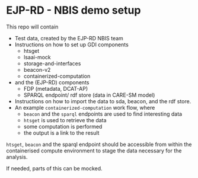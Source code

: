 # EJP-RD - NBIS demo setup

This repo will contain
- Test data, created by the EJP-RD NBIS team
- Instructions on how to set up GDI components
  - htsget
  - lsaai-mock
  - storage-and-interfaces
  - beacon-v2
  - containerized-computation
- and the (EJP-RD) components
  - FDP (metadata, DCAT-AP)
  - SPARQL endpoint/ rdf store (data in CARE-SM model)
- Instructions on how to import the data to sda, beacon, and the rdf store.
- An example `containerized-computation` work flow, where
  - `beacon` and the `sparql` endpoints are used to find interesting data
  - `htsget` is used to retrieve the data
  - some computation is performed
  - the output is a link to the result

`htsget`, `beacon` and the sparql endpoint should be accessible from within the containerised compute environment to stage the data necessary for the analysis.

If needed, parts of this can be mocked.
